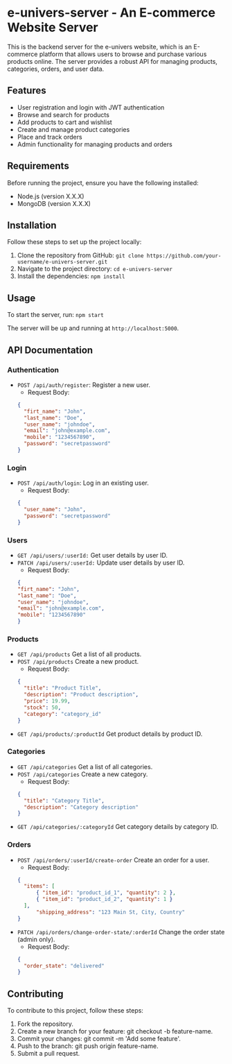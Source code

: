 # e-univers-server - An E-commerce Website Server



This is the backend server for the e-univers website, which is an E-commerce platform that allows users to browse and purchase various products online. The server provides a robust API for managing products, categories, orders, and user data.

## Features

- User registration and login with JWT authentication
- Browse and search for products
- Add products to cart and wishlist
- Create and manage product categories
- Place and track orders
- Admin functionality for managing products and orders

## Requirements

Before running the project, ensure you have the following installed:

- Node.js (version X.X.X)
- MongoDB (version X.X.X)

## Installation

Follow these steps to set up the project locally:

1. Clone the repository from GitHub: `git clone https://github.com/your-username/e-univers-server.git`
2. Navigate to the project directory: `cd e-univers-server`
3. Install the dependencies: `npm install`

## Usage

To start the server, run: `npm start`

The server will be up and running at `http://localhost:5000`.

## API Documentation

### Authentication

- `POST /api/auth/register`: Register a new user.
  - Request Body:
  ```json
  {
    "firt_name": "John",
    "last_name": "Doe",
    "user_name": "johndoe",
    "email": "john@example.com",
    "mobile": "1234567890",
    "password": "secretpassword"
  }

  
### Login

- `POST /api/auth/login`: Log in an existing user.
  - Request Body:
  ```json
  {
    "user_name": "John",
    "password": "secretpassword"
  }

  
### Users

- `GET /api/users/:userId:` Get user details by user ID.
- `PATCH /api/users/:userId:` Update user details by user ID.
  - Request Body:
  ```json
  {
  "firt_name": "John",
  "last_name": "Doe",
  "user_name": "johndoe",
  "email": "john@example.com",
  "mobile": "1234567890"
  }

### Products

- `GET /api/products` Get a list of all products.
- `POST /api/products` Create a new product.
  - Request Body:
  ```json
  {
    "title": "Product Title",
    "description": "Product description",
    "price": 19.99,
    "stock": 50,
    "category": "category_id"
  }
- `GET /api/products/:productId` Get product details by product ID.

### Categories

- `GET /api/categories` Get a list of all categories.
- `POST /api/categories` Create a new category.
  - Request Body:
  ```json
  {
    "title": "Category Title",
    "description": "Category description"
  }
- `GET /api/categories/:categoryId` Get category details by category ID.

### Orders

- `POST /api/orders/:userId/create-order`  Create an order for a user.
  - Request Body:
  ```json
  {
    "items": [
        { "item_id": "product_id_1", "quantity": 2 },
        { "item_id": "product_id_2", "quantity": 1 }
    ],
        "shipping_address": "123 Main St, City, Country"
  }
  
- `PATCH /api/orders/change-order-state/:orderId`  Change the order state (admin only).
  - Request Body:
  ```json
  {
    "order_state": "delivered"
  }

## Contributing

To contribute to this project, follow these steps:

1. Fork the repository.
2. Create a new branch for your feature: git checkout -b feature-name.
3. Commit your changes: git commit -m 'Add some feature'.
4. Push to the branch: git push origin feature-name.
5. Submit a pull request.

